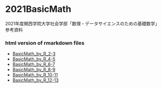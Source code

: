 # 2021BasicMath

2021年度関西学院大学社会学部「数理・データサイエンスのための基礎数学」参考資料


### html version of rmarkdown files
-  <a href="https://aishidajt9.github.io/2021BasicMath/BasicMath_by_R_2-3.html" target="_blank">BasicMath_by_R_2-3</a>
-  <a href="https://aishidajt9.github.io/2021BasicMath/BasicMath_by_R_4-5.html" target="_blank">BasicMath_by_R_4-5</a>
-  <a href="https://aishidajt9.github.io/2021BasicMath/BasicMath_by_R_6-7.html" target="_blank">BasicMath_by_R_6-7</a>
-  <a href="https://aishidajt9.github.io/2021BasicMath/BasicMath_by_R_8-9.html" target="_blank">BasicMath_by_R_8-9</a>
-  <a href="https://aishidajt9.github.io/2021BasicMath/BasicMath_by_R_10-11.html" target="_blank">BasicMath_by_R_10-11</a>
-  <a href="https://aishidajt9.github.io/2021BasicMath/BasicMath_by_R_12-13.html" target="_blank">BasicMath_by_R_12-13</a>
